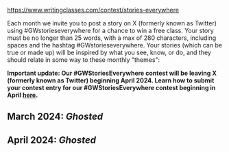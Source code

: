 https://www.writingclasses.com/contest/stories-everywhere

Each month we invite you to post a story on X (formerly known as Twitter) using #GWstorieseverywhere for a chance to win a free class. Your story must be no longer than 25 words, with a max of 280 characters, including spaces and the hashtag #GWstorieseverywhere. Your stories (which can be true or made up) will be inspired by what you see, know, or do, and they should relate in some way to these monthly "themes":

**Important update: Our #GWStoriesEverywhere contest will be leaving X (formerly known as Twitter) beginning April 2024. Learn how to submit your contest entry for our #GWStoriesEverywhere contest beginning in April [here](https://v2.writingclasses.com/contests/gwstorieseverywhere-contest).**

## **March 2024:** _Ghosted_


## **April 2024:** _Ghosted_
